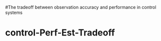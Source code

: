 #The tradeoff between observation accuracy and performance in control systems

# control-Perf-Est-Tradeoff
